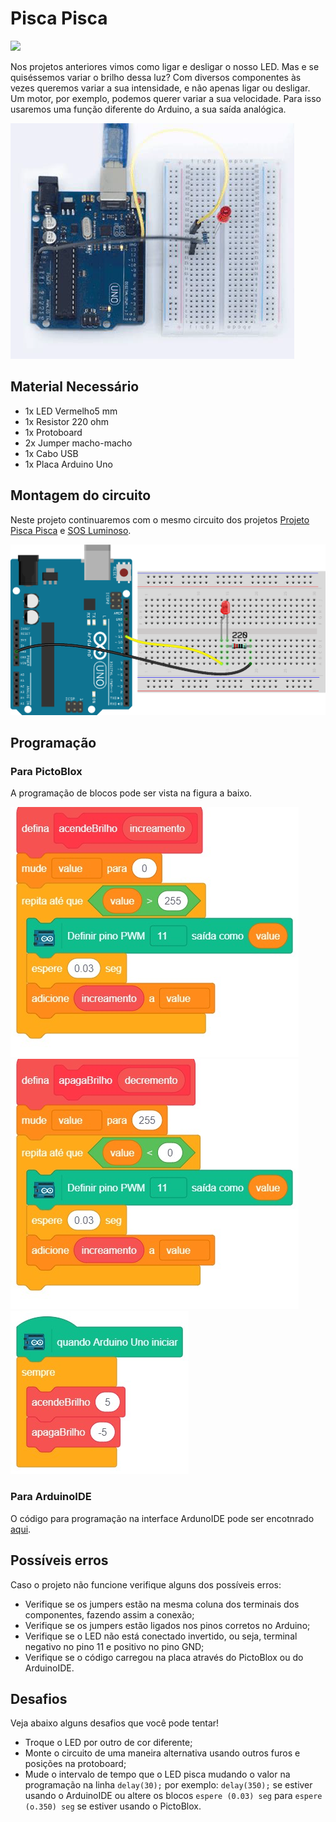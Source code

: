 # Pisca Pisca

<div style="display: inline_block">
  <img src="https://img.shields.io/badge/Arduino-Uno-blue">
</div>

Nos projetos anteriores vimos como ligar e desligar o nosso LED. Mas e se quiséssemos variar o brilho dessa luz? Com diversos componentes às vezes queremos variar a sua intensidade, e não apenas ligar ou desligar. Um motor, por exemplo, podemos querer variar a sua velocidade. Para isso usaremos uma função diferente do Arduino, a sua saída analógica.

![LEDblink](img/im1.png)

## Material Necessário

- 1x LED Vermelho5 mm
- 1x Resistor 220 ohm
- 1x Protoboard
- 2x Jumper macho-macho
- 1x Cabo USB
- 1x Placa Arduino Uno

## Montagem do circuito

Neste projeto continuaremos com o mesmo circuito dos projetos [Projeto Pisca Pisca](/Projeto1/README.md) e [SOS Luminoso](/Projeto2/README.md).

![montageExample](img/im2.png)

## Programação

### Para PictoBlox

A programação de blocos pode ser vista na figura a baixo.

![montageExample](PictoBlox/pb2.png)
![montageExample](PictoBlox/pb3.png)
![montageExample](PictoBlox/pb.png)

### Para ArduinoIDE

O código para programação na interface ArdunoIDE pode ser encotnrado [aqui](ArduinoIDE/ArduinoIDE.cpp).

## Possíveis erros

Caso o projeto não funcione verifique alguns dos possíveis erros:

- Verifique se os jumpers estão na mesma coluna dos terminais dos componentes, fazendo assim a conexão;
- Verifique se os jumpers estão ligados nos pinos corretos no Arduino;
- Verifique se o LED não está conectado invertido, ou seja, terminal negativo no pino 11 e positivo no pino GND;
- Verifique se o código carregou na placa através do PictoBlox ou do ArduinoIDE.

## Desafios

Veja abaixo alguns desafios que você pode tentar!

- Troque o LED por outro de cor diferente;
- Monte o circuito de uma maneira alternativa usando outros furos e posições na protoboard;
- Mude o intervalo de tempo que o LED pisca mudando o valor na programação na linha `delay(30);` por exemplo: `delay(350);` se estiver usando o ArduinoIDE ou altere os blocos `espere (0.03) seg` para `espere (o.350) seg` se estiver usando o PictoBlox.
